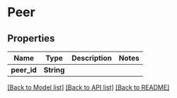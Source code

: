 # Peer

## Properties

Name | Type | Description | Notes
------------ | ------------- | ------------- | -------------
**peer_id** | **String** |  | 

[[Back to Model list]](../README.md#documentation-for-models) [[Back to API list]](../README.md#documentation-for-api-endpoints) [[Back to README]](../README.md)


